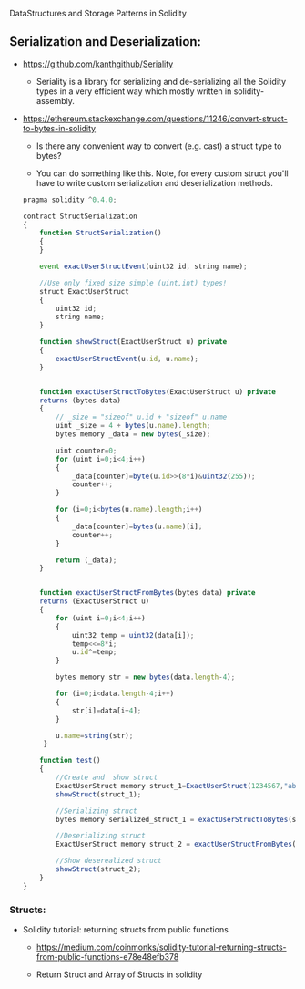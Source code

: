 DataStructures and Storage Patterns in Solidity

## Serialization and Deserialization:

- https://github.com/kanthgithub/Seriality

  - Seriality is a library for serializing and de-serializing all the Solidity types in a very efficient way which mostly written in solidity-assembly.

- https://ethereum.stackexchange.com/questions/11246/convert-struct-to-bytes-in-solidity

  - Is there any convenient way to convert (e.g. cast) a struct type to bytes?

   - You can do something like this. Note, for every custom struct you'll have to write custom serialization and deserialization methods.

    ```js
    pragma solidity ^0.4.0;

    contract StructSerialization
    {
        function StructSerialization()
        {
        }

        event exactUserStructEvent(uint32 id, string name);

        //Use only fixed size simple (uint,int) types!
        struct ExactUserStruct
        {
            uint32 id;
            string name;
        }

        function showStruct(ExactUserStruct u) private
        {
            exactUserStructEvent(u.id, u.name);
        }


        function exactUserStructToBytes(ExactUserStruct u) private
        returns (bytes data)
        {
            // _size = "sizeof" u.id + "sizeof" u.name
            uint _size = 4 + bytes(u.name).length;
            bytes memory _data = new bytes(_size);

            uint counter=0;
            for (uint i=0;i<4;i++)
            {
                _data[counter]=byte(u.id>>(8*i)&uint32(255));
                counter++;
            }

            for (i=0;i<bytes(u.name).length;i++)
            {
                _data[counter]=bytes(u.name)[i];
                counter++;
            }

            return (_data);
        }


        function exactUserStructFromBytes(bytes data) private
        returns (ExactUserStruct u)
        {
            for (uint i=0;i<4;i++)
            {
                uint32 temp = uint32(data[i]);
                temp<<=8*i;
                u.id^=temp;
            }

            bytes memory str = new bytes(data.length-4);

            for (i=0;i<data.length-4;i++)
            {
                str[i]=data[i+4];
            }

            u.name=string(str);
         }

        function test()
        {
            //Create and  show struct
            ExactUserStruct memory struct_1=ExactUserStruct(1234567,"abcdef");
            showStruct(struct_1);

            //Serializing struct
            bytes memory serialized_struct_1 = exactUserStructToBytes(struct_1);

            //Deserializing struct
            ExactUserStruct memory struct_2 = exactUserStructFromBytes(serialized_struct_1);

            //Show deserealized struct
            showStruct(struct_2);
        }
    }
    ```

### Structs:

- Solidity tutorial: returning structs from public functions

  - https://medium.com/coinmonks/solidity-tutorial-returning-structs-from-public-functions-e78e48efb378
  
   - Return Struct and Array of Structs in solidity
